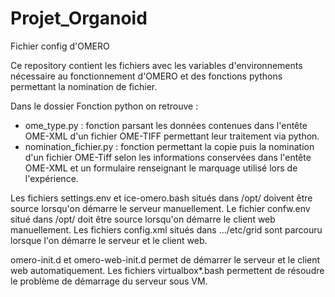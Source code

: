 # Projet_Organoid
Fichier config d'OMERO

Ce repository contient les fichiers avec les variables d'environnements nécessaire au fonctionnement d'OMERO et des fonctions pythons permettant la nomination de fichier.

Dans le dossier Fonction python on retrouve :
- ome_type.py : fonction parsant les données contenues dans l'entête OME-XML d'un fichier OME-TIFF permettant leur traitement via python.
- nomination_fichier.py : fonction permettant la copie puis la nomination d'un fichier OME-Tiff selon les informations conservées dans l'entête OME-XML et un formulaire renseignant le marquage utilisé lors de l'expérience.

Les fichiers settings.env et ice-omero.bash situés dans /opt/ doivent être source lorsqu'on démarre le serveur manuellement.
Le fichier confw.env situé dans /opt/ doit être source lorsqu'on démarre le client web manuellement. 
Les fichiers config.xml situés dans .../etc/grid sont parcouru lorsque l'on démarre le serveur et le client web. 

omero-init.d et omero-web-init.d permet de démarrer le serveur et le client web automatiquement.
Les fichiers virtualbox*.bash permettent de résoudre le problème de démarrage du serveur sous VM.
